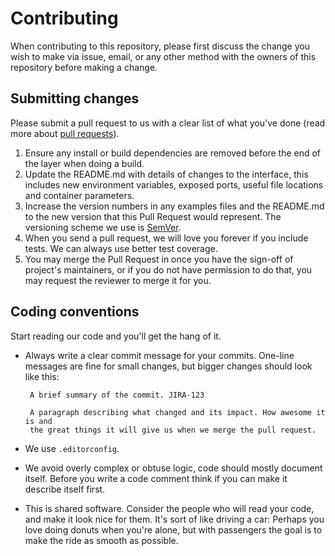 # Contributing

When contributing to this repository, please first discuss the change you wish to make via issue,
email, or any other method with the owners of this repository before making a change.

## Submitting changes

Please submit a pull request to us with a clear list of what you've done
(read more about [pull requests](https://www.atlassian.com/git/tutorials/making-a-pull-request)).

1. Ensure any install or build dependencies are removed before the end of the layer when doing a
   build.
2. Update the README.md with details of changes to the interface, this includes new environment
   variables, exposed ports, useful file locations and container parameters.
3. Increase the version numbers in any examples files and the README.md to the new version that this
   Pull Request would represent. The versioning scheme we use is [SemVer](http://semver.org/).
5. When you send a pull request, we will love you forever if you include tests. We can always use better test coverage.
6. You may merge the Pull Request in once you have the sign-off of project's maintainers, or if you
   do not have permission to do that, you may request the reviewer to merge it for you.

## Coding conventions

Start reading our code and you'll get the hang of it.

 * Always write a clear commit message for your commits.
   One-line messages are fine for small changes, but bigger changes should look like this:

   ```
	A brief summary of the commit. JIRA-123

	A paragraph describing what changed and its impact. How awesome it is and
	the great things it will give us when we merge the pull request.
   ```

 * We use `.editorconfig`.
 * We avoid overly complex or obtuse logic, code should mostly document itself.
   Before you write a code comment think if you can make it describe itself first.
 * This is shared software. Consider the people who will read your code, and make it look nice for them.
   It's sort of like driving a car: Perhaps you love doing donuts when you're alone,
   but with passengers the goal is to make the ride as smooth as possible.
